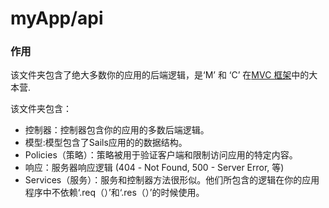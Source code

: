 # myApp/api
### 作用

该文件夹包含了绝大多数你的应用的后端逻辑，是‘M’ 和 ‘C’ 在[MVC 框架](http://http://zh.wikipedia.org/wiki/MVC)中的大本营.

该文件夹包含：
- 控制器：控制器包含你的应用的多数后端逻辑。
- 模型:模型包含了Sails应用的的数据结构。
- Policies（策略）：策略被用于验证客户端和限制访问应用的特定内容。
- 响应：服务器响应逻辑 (404 - Not Found, 500 - Server Error, 等)
- Services（服务）：服务和控制器方法很形似。他们所包含的逻辑在你的应用程序中不依赖‘.req（）’和‘.res（）’的时候使用。


<docmeta name="uniqueID" value="apimd840000">
<docmeta name="displayName" value="api">

